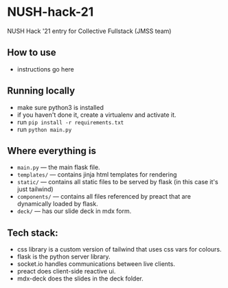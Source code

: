 # NUSH-hack-21
NUSH Hack '21 entry for Collective Fullstack (JMSS team)


## How to use
* instructions go here

## Running locally
* make sure python3 is installed
* if you haven't done it, create a virtualenv and activate it.
* run `pip install -r requirements.txt`
* run `python main.py`

## Where everything is
* `main.py` — the main flask file. 
* `templates/` — contains jinja html templates for rendering
* `static/` — contains all static files to be served by flask (in this case it's just tailwind)
* `components/` — contains all files referenced by preact that are dynamically loaded by flask.
* `deck/` — has our slide deck in mdx form.


## Tech stack:
* css library is a custom version of tailwind that uses css vars for colours.
* flask is the python server library.
* socket.io handles communications between live clients.
* preact does client-side reactive ui.
* mdx-deck does the slides in the deck folder.